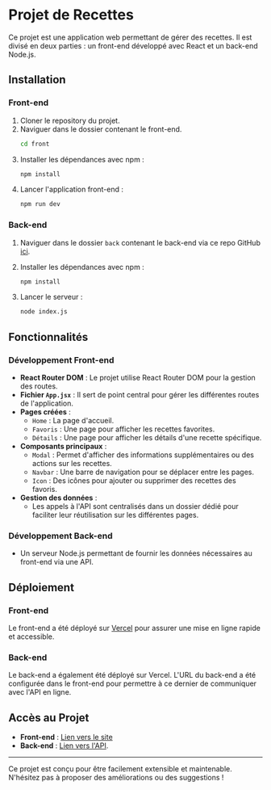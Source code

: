 # Projet de Recettes

Ce projet est une application web permettant de gérer des recettes. Il est divisé en deux parties : un front-end développé avec React et un back-end Node.js.

## Installation

### Front-end

1. Cloner le repository du projet.
2. Naviguer dans le dossier contenant le front-end.
   ```bash
   cd front
   ```
3. Installer les dépendances avec npm :
   ```bash
   npm install
   ```
4. Lancer l'application front-end :
   ```bash
   npm run dev
   ```

### Back-end

1. Naviguer dans le dossier `back` contenant le back-end via ce repo GitHub [ici](https://github.com/MarvinDlls/back.git).   

2. Installer les dépendances avec npm :
   ```bash
   npm install
   ```
3. Lancer le serveur :
   ```bash
   node index.js
   ```

## Fonctionnalités

### Développement Front-end
- **React Router DOM** : Le projet utilise React Router DOM pour la gestion des routes.
- **Fichier `App.jsx`** : Il sert de point central pour gérer les différentes routes de l'application.
- **Pages créées** :
  - `Home` : La page d'accueil.
  - `Favoris` : Une page pour afficher les recettes favorites.
  - `Détails` : Une page pour afficher les détails d'une recette spécifique.
- **Composants principaux** :
  - `Modal` : Permet d'afficher des informations supplémentaires ou des actions sur les recettes.
  - `Navbar` : Une barre de navigation pour se déplacer entre les pages.
  - `Icon` : Des icônes pour ajouter ou supprimer des recettes des favoris.
- **Gestion des données** :
  - Les appels à l'API sont centralisés dans un dossier dédié pour faciliter leur réutilisation sur les différentes pages.

### Développement Back-end
- Un serveur Node.js permettant de fournir les données nécessaires au front-end via une API.

## Déploiement

### Front-end
Le front-end a été déployé sur [Vercel](https://vercel.com/) pour assurer une mise en ligne rapide et accessible.

### Back-end
Le back-end a également été déployé sur Vercel. L'URL du back-end a été configurée dans le front-end pour permettre à ce dernier de communiquer avec l'API en ligne.

## Accès au Projet
- **Front-end** : [Lien vers le site](https://projet-ecf-marvin.vercel.app/)
- **Back-end** : [Lien vers l'API](https://back-eynq.vercel.app/api/infos/).

---

Ce projet est conçu pour être facilement extensible et maintenable. N'hésitez pas à proposer des améliorations ou des suggestions !